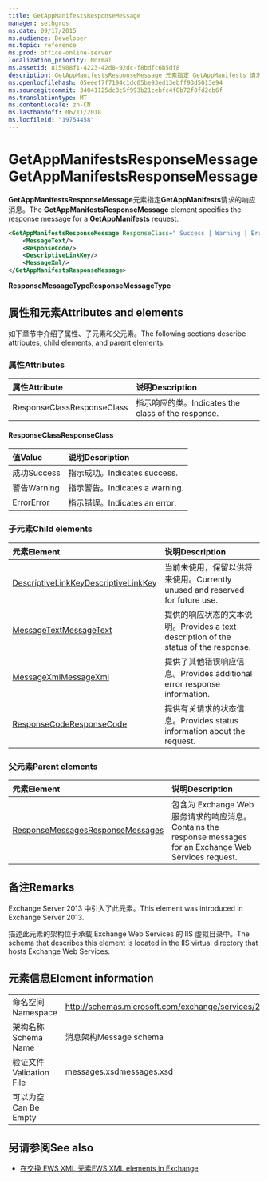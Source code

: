 ```yaml
---
title: GetAppManifestsResponseMessage
manager: sethgros
ms.date: 09/17/2015
ms.audience: Developer
ms.topic: reference
ms.prod: office-online-server
localization_priority: Normal
ms.assetid: 815908f1-4223-42d8-92dc-f8bdfc6b5df8
description: GetAppManifestsResponseMessage 元素指定 GetAppManifests 请求的响应消息。
ms.openlocfilehash: 05eeef7f7194c1dc05be93ed13ebff93d5013e94
ms.sourcegitcommit: 34041125dc8c5f993b21cebfc4f8b72f0fd2cb6f
ms.translationtype: MT
ms.contentlocale: zh-CN
ms.lasthandoff: 06/11/2018
ms.locfileid: "19754458"
---
```

# <a name="getappmanifestsresponsemessage"></a><span data-ttu-id="9992a-103">GetAppManifestsResponseMessage</span><span class="sxs-lookup"><span data-stu-id="9992a-103">GetAppManifestsResponseMessage</span></span>

<span data-ttu-id="9992a-104">**GetAppManifestsResponseMessage**元素指定**GetAppManifests**请求的响应消息。</span><span class="sxs-lookup"><span data-stu-id="9992a-104">The **GetAppManifestsResponseMessage** element specifies the response message for a **GetAppManifests** request.</span></span> 
  
```XML
<GetAppManifestsResponseMessage ResponseClass=" Success | Warning | Error ">
    <MessageText/>
    <ResponseCode/>
    <DescriptiveLinkKey/>
    <MessageXml/>
</GetAppManifestsResponseMessage>
```

 <span data-ttu-id="9992a-105">**ResponseMessageType**</span><span class="sxs-lookup"><span data-stu-id="9992a-105">**ResponseMessageType**</span></span>
## <a name="attributes-and-elements"></a><span data-ttu-id="9992a-106">属性和元素</span><span class="sxs-lookup"><span data-stu-id="9992a-106">Attributes and elements</span></span>

<span data-ttu-id="9992a-107">如下章节中介绍了属性、子元素和父元素。</span><span class="sxs-lookup"><span data-stu-id="9992a-107">The following sections describe attributes, child elements, and parent elements.</span></span>
  
### <a name="attributes"></a><span data-ttu-id="9992a-108">属性</span><span class="sxs-lookup"><span data-stu-id="9992a-108">Attributes</span></span>

|<span data-ttu-id="9992a-109">**属性**</span><span class="sxs-lookup"><span data-stu-id="9992a-109">**Attribute**</span></span>|<span data-ttu-id="9992a-110">**说明**</span><span class="sxs-lookup"><span data-stu-id="9992a-110">**Description**</span></span>|
|:-----|:-----|
|<span data-ttu-id="9992a-111">ResponseClass</span><span class="sxs-lookup"><span data-stu-id="9992a-111">ResponseClass</span></span>  <br/> |<span data-ttu-id="9992a-112">指示响应的类。</span><span class="sxs-lookup"><span data-stu-id="9992a-112">Indicates the class of the response.</span></span>  <br/> |
   
#### <a name="responseclass"></a><span data-ttu-id="9992a-113">ResponseClass</span><span class="sxs-lookup"><span data-stu-id="9992a-113">ResponseClass</span></span>

|<span data-ttu-id="9992a-114">**值**</span><span class="sxs-lookup"><span data-stu-id="9992a-114">**Value**</span></span>|<span data-ttu-id="9992a-115">**说明**</span><span class="sxs-lookup"><span data-stu-id="9992a-115">**Description**</span></span>|
|:-----|:-----|
|<span data-ttu-id="9992a-116">成功</span><span class="sxs-lookup"><span data-stu-id="9992a-116">Success</span></span>  <br/> |<span data-ttu-id="9992a-117">指示成功。</span><span class="sxs-lookup"><span data-stu-id="9992a-117">Indicates success.</span></span>  <br/> |
|<span data-ttu-id="9992a-118">警告</span><span class="sxs-lookup"><span data-stu-id="9992a-118">Warning</span></span>  <br/> |<span data-ttu-id="9992a-119">指示警告。</span><span class="sxs-lookup"><span data-stu-id="9992a-119">Indicates a warning.</span></span>  <br/> |
|<span data-ttu-id="9992a-120">Error</span><span class="sxs-lookup"><span data-stu-id="9992a-120">Error</span></span>  <br/> |<span data-ttu-id="9992a-121">指示错误。</span><span class="sxs-lookup"><span data-stu-id="9992a-121">Indicates an error.</span></span>  <br/> |
   
### <a name="child-elements"></a><span data-ttu-id="9992a-122">子元素</span><span class="sxs-lookup"><span data-stu-id="9992a-122">Child elements</span></span>

|<span data-ttu-id="9992a-123">**元素**</span><span class="sxs-lookup"><span data-stu-id="9992a-123">**Element**</span></span>|<span data-ttu-id="9992a-124">**说明**</span><span class="sxs-lookup"><span data-stu-id="9992a-124">**Description**</span></span>|
|:-----|:-----|
|[<span data-ttu-id="9992a-125">DescriptiveLinkKey</span><span class="sxs-lookup"><span data-stu-id="9992a-125">DescriptiveLinkKey</span></span>](descriptivelinkkey.md) <br/> |<span data-ttu-id="9992a-126">当前未使用，保留以供将来使用。</span><span class="sxs-lookup"><span data-stu-id="9992a-126">Currently unused and reserved for future use.</span></span>  <br/> |
|[<span data-ttu-id="9992a-127">MessageText</span><span class="sxs-lookup"><span data-stu-id="9992a-127">MessageText</span></span>](messagetext.md) <br/> |<span data-ttu-id="9992a-128">提供的响应状态的文本说明。</span><span class="sxs-lookup"><span data-stu-id="9992a-128">Provides a text description of the status of the response.</span></span>  <br/> |
|[<span data-ttu-id="9992a-129">MessageXml</span><span class="sxs-lookup"><span data-stu-id="9992a-129">MessageXml</span></span>](messagexml.md) <br/> |<span data-ttu-id="9992a-130">提供了其他错误响应信息。</span><span class="sxs-lookup"><span data-stu-id="9992a-130">Provides additional error response information.</span></span>  <br/> |
|[<span data-ttu-id="9992a-131">ResponseCode</span><span class="sxs-lookup"><span data-stu-id="9992a-131">ResponseCode</span></span>](responsecode.md) <br/> |<span data-ttu-id="9992a-132">提供有关请求的状态信息。</span><span class="sxs-lookup"><span data-stu-id="9992a-132">Provides status information about the request.</span></span>  <br/> |
   
### <a name="parent-elements"></a><span data-ttu-id="9992a-133">父元素</span><span class="sxs-lookup"><span data-stu-id="9992a-133">Parent elements</span></span>

|<span data-ttu-id="9992a-134">**元素**</span><span class="sxs-lookup"><span data-stu-id="9992a-134">**Element**</span></span>|<span data-ttu-id="9992a-135">**说明**</span><span class="sxs-lookup"><span data-stu-id="9992a-135">**Description**</span></span>|
|:-----|:-----|
|[<span data-ttu-id="9992a-136">ResponseMessages</span><span class="sxs-lookup"><span data-stu-id="9992a-136">ResponseMessages</span></span>](responsemessages.md) <br/> |<span data-ttu-id="9992a-137">包含为 Exchange Web 服务请求的响应消息。</span><span class="sxs-lookup"><span data-stu-id="9992a-137">Contains the response messages for an Exchange Web Services request.</span></span>  <br/> |
   
## <a name="remarks"></a><span data-ttu-id="9992a-138">备注</span><span class="sxs-lookup"><span data-stu-id="9992a-138">Remarks</span></span>

<span data-ttu-id="9992a-139">Exchange Server 2013 中引入了此元素。</span><span class="sxs-lookup"><span data-stu-id="9992a-139">This element was introduced in Exchange Server 2013.</span></span>
  
<span data-ttu-id="9992a-140">描述此元素的架构位于承载 Exchange Web Services 的 IIS 虚拟目录中。</span><span class="sxs-lookup"><span data-stu-id="9992a-140">The schema that describes this element is located in the IIS virtual directory that hosts Exchange Web Services.</span></span>
  
## <a name="element-information"></a><span data-ttu-id="9992a-141">元素信息</span><span class="sxs-lookup"><span data-stu-id="9992a-141">Element information</span></span>

|||
|:-----|:-----|
|<span data-ttu-id="9992a-142">命名空间</span><span class="sxs-lookup"><span data-stu-id="9992a-142">Namespace</span></span>  <br/> |http://schemas.microsoft.com/exchange/services/2006/messages  <br/> |
|<span data-ttu-id="9992a-143">架构名称</span><span class="sxs-lookup"><span data-stu-id="9992a-143">Schema Name</span></span>  <br/> |<span data-ttu-id="9992a-144">消息架构</span><span class="sxs-lookup"><span data-stu-id="9992a-144">Message schema</span></span>  <br/> |
|<span data-ttu-id="9992a-145">验证文件</span><span class="sxs-lookup"><span data-stu-id="9992a-145">Validation File</span></span>  <br/> |<span data-ttu-id="9992a-146">messages.xsd</span><span class="sxs-lookup"><span data-stu-id="9992a-146">messages.xsd</span></span>  <br/> |
|<span data-ttu-id="9992a-147">可以为空</span><span class="sxs-lookup"><span data-stu-id="9992a-147">Can Be Empty</span></span>  <br/> ||
   
## <a name="see-also"></a><span data-ttu-id="9992a-148">另请参阅</span><span class="sxs-lookup"><span data-stu-id="9992a-148">See also</span></span>



- [<span data-ttu-id="9992a-149">在交换 EWS XML 元素</span><span class="sxs-lookup"><span data-stu-id="9992a-149">EWS XML elements in Exchange</span></span>](ews-xml-elements-in-exchange.md)

